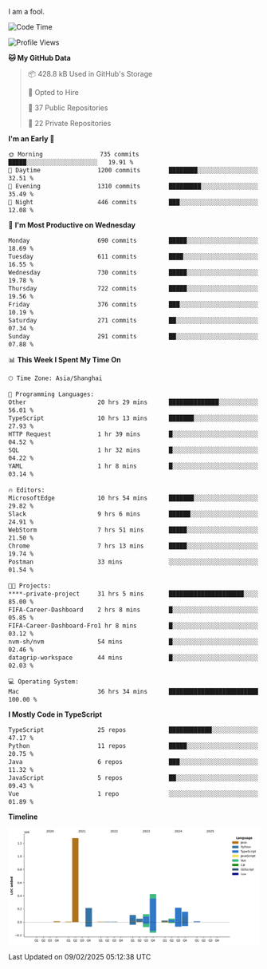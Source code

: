I am a fool.

<!--START_SECTION:waka-->
![Code Time](http://img.shields.io/badge/Code%20Time-2%2C532%20hrs%2056%20mins-blue)

![Profile Views](http://img.shields.io/badge/Profile%20Views-2-blue)

**🐱 My GitHub Data** 

> 📦 428.8 kB Used in GitHub's Storage 
 > 
> 💼 Opted to Hire
 > 
> 📜 37 Public Repositories 
 > 
> 🔑 22 Private Repositories 
 > 
**I'm an Early 🐤** 

```text
🌞 Morning                735 commits         █████░░░░░░░░░░░░░░░░░░░░   19.91 % 
🌆 Daytime                1200 commits        ████████░░░░░░░░░░░░░░░░░   32.51 % 
🌃 Evening                1310 commits        █████████░░░░░░░░░░░░░░░░   35.49 % 
🌙 Night                  446 commits         ███░░░░░░░░░░░░░░░░░░░░░░   12.08 % 
```
📅 **I'm Most Productive on Wednesday** 

```text
Monday                   690 commits         █████░░░░░░░░░░░░░░░░░░░░   18.69 % 
Tuesday                  611 commits         ████░░░░░░░░░░░░░░░░░░░░░   16.55 % 
Wednesday                730 commits         █████░░░░░░░░░░░░░░░░░░░░   19.78 % 
Thursday                 722 commits         █████░░░░░░░░░░░░░░░░░░░░   19.56 % 
Friday                   376 commits         ███░░░░░░░░░░░░░░░░░░░░░░   10.19 % 
Saturday                 271 commits         ██░░░░░░░░░░░░░░░░░░░░░░░   07.34 % 
Sunday                   291 commits         ██░░░░░░░░░░░░░░░░░░░░░░░   07.88 % 
```


📊 **This Week I Spent My Time On** 

```text
🕑︎ Time Zone: Asia/Shanghai

💬 Programming Languages: 
Other                    20 hrs 29 mins      ██████████████░░░░░░░░░░░   56.01 % 
TypeScript               10 hrs 13 mins      ███████░░░░░░░░░░░░░░░░░░   27.93 % 
HTTP Request             1 hr 39 mins        █░░░░░░░░░░░░░░░░░░░░░░░░   04.52 % 
SQL                      1 hr 32 mins        █░░░░░░░░░░░░░░░░░░░░░░░░   04.22 % 
YAML                     1 hr 8 mins         █░░░░░░░░░░░░░░░░░░░░░░░░   03.14 % 

🔥 Editors: 
MicrosoftEdge            10 hrs 54 mins      ███████░░░░░░░░░░░░░░░░░░   29.82 % 
Slack                    9 hrs 6 mins        ██████░░░░░░░░░░░░░░░░░░░   24.91 % 
WebStorm                 7 hrs 51 mins       █████░░░░░░░░░░░░░░░░░░░░   21.50 % 
Chrome                   7 hrs 13 mins       █████░░░░░░░░░░░░░░░░░░░░   19.74 % 
Postman                  33 mins             ░░░░░░░░░░░░░░░░░░░░░░░░░   01.54 % 

🐱‍💻 Projects: 
****-private-project     31 hrs 5 mins       █████████████████████░░░░   85.00 % 
FIFA-Career-Dashboard    2 hrs 8 mins        █░░░░░░░░░░░░░░░░░░░░░░░░   05.85 % 
FIFA-Career-Dashboard-Fro1 hr 8 mins         █░░░░░░░░░░░░░░░░░░░░░░░░   03.12 % 
nvm-sh/nvm               54 mins             █░░░░░░░░░░░░░░░░░░░░░░░░   02.46 % 
datagrip-workspace       44 mins             █░░░░░░░░░░░░░░░░░░░░░░░░   02.03 % 

💻 Operating System: 
Mac                      36 hrs 34 mins      █████████████████████████   100.00 % 
```

**I Mostly Code in TypeScript** 

```text
TypeScript               25 repos            ████████████░░░░░░░░░░░░░   47.17 % 
Python                   11 repos            █████░░░░░░░░░░░░░░░░░░░░   20.75 % 
Java                     6 repos             ███░░░░░░░░░░░░░░░░░░░░░░   11.32 % 
JavaScript               5 repos             ██░░░░░░░░░░░░░░░░░░░░░░░   09.43 % 
Vue                      1 repo              ░░░░░░░░░░░░░░░░░░░░░░░░░   01.89 % 
```



**Timeline**

![Lines of Code chart](https://raw.githubusercontent.com/VeejaLiu/VeejaLiu/master/assets/bar_graph.png)


 Last Updated on 09/02/2025 05:12:38 UTC
<!--END_SECTION:waka-->
